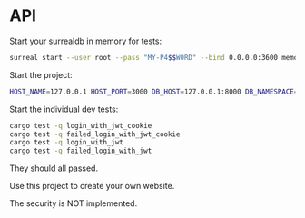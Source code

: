 # API

Start your surrealdb in memory for tests:
```sh
surreal start --user root --pass "MY-P4$$W0RD" --bind 0.0.0.0:3600 memory
```

Start the project:
```sh
HOST_NAME=127.0.0.1 HOST_PORT=3000 DB_HOST=127.0.0.1:8000 DB_NAMESPACE=api DB_DATABASE=finance DB_USER=root DB_PSWD=root DB_VERSION=1 JWT_SECRET=asFDFsvez323fdgz443TggffRG5GFBNRTY43RG35GEF cargo run
```

Start the individual dev tests:
```sh
cargo test -q login_with_jwt_cookie
cargo test -q failed_login_with_jwt_cookie
cargo test -q login_with_jwt
cargo test -q failed_login_with_jwt
```

They should all passed.

Use this project to create your own website.

The security is NOT implemented.
